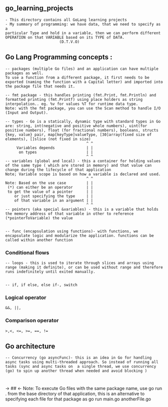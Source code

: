 ## go_learning_projects

    - This directory contains all GoLang learning projects
    - My summary of programming: we have data, that we need to specify as a
    particular Type and hold in a variable, then we can perform different
    OPERATION on that VARIABLE based on its TYPE of DATA.
                            (D.T.V.O)

## Go Lang Programming concepts :

    -- packages (multiple Go files) and an application can have multiple packages as well.
    To use a function from a different package, it first needs to be exported (naming the function with a Capital letter) and imported into the package file that needs it.

    -- fmt package - this handles printing (fmt.Print, fmt.Println) and formatted printing (fmt.Printf) using place holders as string interpolation.. eg. %v for values %T for runtime data type.
    Note: with the fmt package, you can use the Scan method to handle I/O (Input and Output).

    -- types - Go is a statically, dynamic type with standard types in Go are: string, int(negative and positive whole numbers), uint(for positive numbers), float (for fractional numbers), booleans, structs {key, value} pair, map[keyType]valueType, [30]array(fixed size of elements), []slice (not fixed in size)
                                        ^ ^
         Variables depends              | |
          on types                      | |
                                        ^ ^
    -- variables (global and local) - this a container for holding values of the same type ( which are stored in memory) and that value can change during the lifecycle of that application
    Note; Variable scope is based on how a variable is declared and used.
                                        ^ ^
    Note: Based on the use case         | |
     (*) can either be an operator      | |
     to get the value of a pointer      | |
        or just specifying the type     | |
        of that variable in an argument | |
                                        ^ ^
    -- pointers (aka special &variables) - this is a variable that holds the memory address of that variable in other to reference (*pointerToVariable) the value


    -- func (encapsulation using functions)- with functions, we encapsulate logic and modularize the application. functions can be called within another function

### Conditional flows

    -- loops - this is used to iterate through slices and arrays using range (making it definite), or can be used without range and therefore runs indefinitely until exited manually.


    -- if, if else, else if-, switch

### Logical operator

    &&, ||,

### Comparison operator

    >,<, <=, >=, ==, !=

## Go architecture

    -- Concurrency (go asyncFunc)- this is an idea in Go for handling async tasks using multi-threaded approach. So instead of running all tasks (sync and async tasks on  a single thread, we use concurrency (go) to spin up another thread when needed and avoid blocking )

#

-> ## <-
Note: To execute Go files with the same package name, use go run . from the base directory of that application, this is an alternative to specifying each file for that package as go run main.go anotherFile.go
